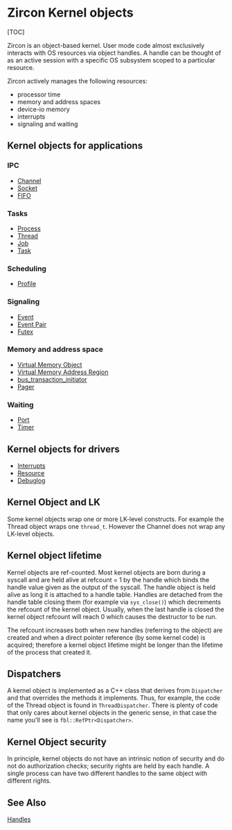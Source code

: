 # Zircon Kernel objects

[TOC]

Zircon is an object-based kernel. User mode code almost exclusively interacts
with OS resources via object handles. A handle can be thought of as an active
session with a specific OS subsystem scoped to a particular resource.

Zircon actively manages the following resources:

+ processor time
+ memory and address spaces
+ device-io memory
+ interrupts
+ signaling and waiting

## Kernel objects for applications

### IPC
+ [Channel](objects/channel.md)
+ [Socket](objects/socket.md)
+ [FIFO](objects/fifo.md)

### Tasks
+ [Process](objects/process.md)
+ [Thread](objects/thread.md)
+ [Job](objects/job.md)
+ [Task](objects/task.md)

### Scheduling
+ [Profile](objects/profile.md)

### Signaling
+ [Event](objects/event.md)
+ [Event Pair](objects/eventpair.md)
+ [Futex](objects/futex.md)

### Memory and address space
+ [Virtual Memory Object](objects/vm_object.md)
+ [Virtual Memory Address Region](objects/vm_address_region.md)
+ [bus_transaction_initiator](objects/bus_transaction_initiator.md)
+ [Pager](objects/pager.md)

### Waiting
+ [Port](objects/port.md)
+ [Timer](objects/timer.md)

## Kernel objects for drivers

+ [Interrupts](objects/interrupts.md)
+ [Resource](objects/resource.md)
+ [Debuglog](objects/debuglog.md)

## Kernel Object and LK
Some kernel objects wrap one or more LK-level constructs. For example the
Thread object wraps one `thread_t`. However the Channel does not wrap
any LK-level objects.

## Kernel object lifetime
Kernel objects are ref-counted. Most kernel objects are born during a syscall
and are held alive at refcount = 1 by the handle which binds the handle value
given as the output of the syscall. The handle object is held alive as long it
is attached to a handle table. Handles are detached from the handle table
closing them (for example via `sys_close()`) which decrements the refcount of
the kernel object. Usually, when the last handle is closed the kernel object
refcount will reach 0 which causes the destructor to be run.

The refcount increases both when new handles (referring to the object) are
created and when a direct pointer reference (by some kernel code) is acquired;
therefore a kernel object lifetime might be longer than the lifetime of the
process that created it.

## Dispatchers
A kernel object is implemented as a C++ class that derives from `Dispatcher`
and that overrides the methods it implements. Thus, for example, the code
of the Thread object is found in `ThreadDispatcher`. There is plenty of
code that only cares about kernel objects in the generic sense, in that case
the name you'll see is `fbl::RefPtr<Dispatcher>`.

## Kernel Object security
In principle, kernel objects do not have an intrinsic notion of security and
do not do authorization checks; security rights are held by each handle. A
single process can have two different handles to the same object with
different rights.

## See Also
[Handles](handles.md)
